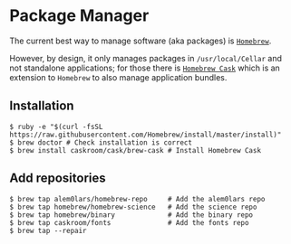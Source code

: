 # Package Manager

The current best way to manage software (aka packages) is [`Homebrew`](http://brew.sh).

However, by design, it only manages packages in `/usr/local/Cellar` and not standalone applications; for those there is [`Homebrew Cask`](http://caskroom.io) which is an extension to `Homebrew` to also manage application bundles.

## Installation
  
```ShellSession
$ ruby -e "$(curl -fsSL https://raw.githubusercontent.com/Homebrew/install/master/install)"
$ brew doctor # Check installation is correct
$ brew install caskroom/cask/brew-cask # Install Homebrew Cask
```

## Add repositories
  
```ShellSession
$ brew tap alem0lars/homebrew-repo     # Add the alem0lars repo
$ brew tap homebrew/homebrew-science   # Add the science repo
$ brew tap homebrew/binary             # Add the binary repo
$ brew tap caskroom/fonts              # Add the fonts repo
$ brew tap --repair
```
